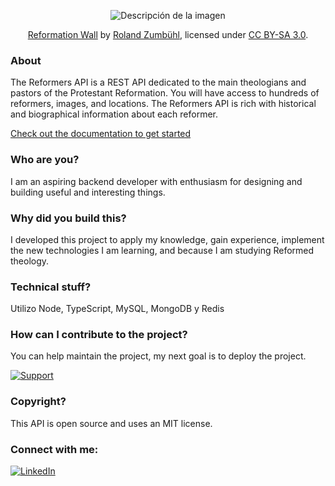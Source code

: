 <p align="center">
  <img src="https://www.worldhistory.org/uploads/images/14847.jpg?v=1709243469-0" alt="Descripción de la imagen">
</p>

<p align="center">
  <a href="https://commons.wikimedia.org/wiki/File:ReformationsdenkmalGenf1.jpg">Reformation Wall</a> by <a href="https://www.picswiss.ch/Genf/GE-05-1.jpg">Roland Zumbühl</a>, licensed under <a href="https://creativecommons.org/licenses/by-sa/3.0/">CC BY-SA 3.0</a>.
</p>

### About
The Reformers API is a REST API dedicated to the main theologians and pastors of the Protestant Reformation. You will have access to hundreds of reformers, images, and locations. The Reformers API is rich with historical and biographical information about each reformer.

[Check out the documentation to get started](/docs/00.INTRO.md)

### Who are you?
I am an aspiring backend developer with enthusiasm for designing and building useful and interesting things.

### Why did you build this?
I developed this project to apply my knowledge, gain experience, implement the new technologies I am learning, and because I am studying Reformed theology.

### Technical stuff?
Utilizo Node, TypeScript, MySQL, MongoDB y Redis

### How can I contribute to the project?
You can help maintain the project, my next goal is to deploy the project.

[![Support](https://img.shields.io/badge/Support-Donate-ff69b4?style=for-the-badge)](https://buymeacoffee.com/tiago1820)

### Copyright?
This API is open source and uses an MIT license.

### Connect with me:

[![LinkedIn](https://img.shields.io/badge/LinkedIn-0077B5?style=for-the-badge&logo=linkedin&logoColor=white)](https://www.linkedin.com/in/tiago1820/)
